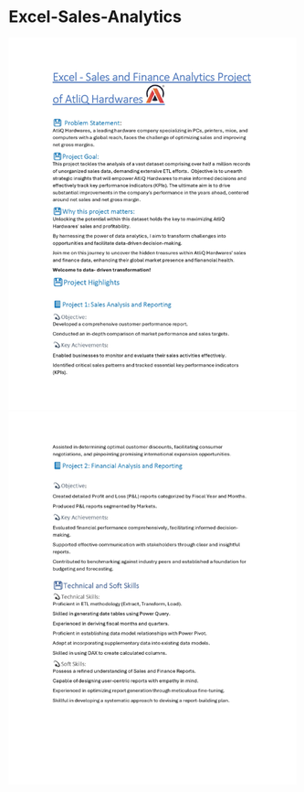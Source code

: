 # Excel-Sales-Analytics

![image alt](https://github.com/vishwasprakash56/Excel-Sales-Analytics/blob/262ff82c53fed8063a7d6c982ead41320fbc6401/Project.README.md.file%20(1)_page-0001.jpg)
![image alt](https://github.com/vishwasprakash56/Excel-Sales-Analytics/blob/abdd1950d033a6bdabf1ff9373206d5180e13f81/Project.README.md.file%20(1)_page-0002.jpg)

